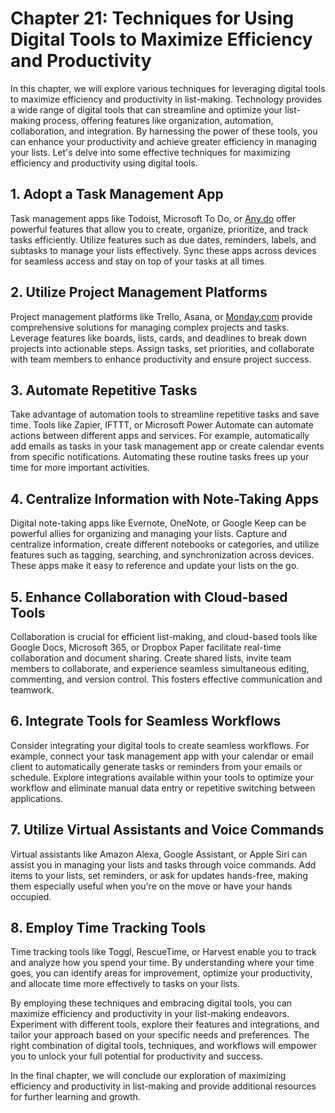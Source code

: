 Chapter 21: Techniques for Using Digital Tools to Maximize Efficiency and Productivity
======================================================================================

In this chapter, we will explore various techniques for leveraging digital tools to maximize efficiency and productivity in list-making. Technology provides a wide range of digital tools that can streamline and optimize your list-making process, offering features like organization, automation, collaboration, and integration. By harnessing the power of these tools, you can enhance your productivity and achieve greater efficiency in managing your lists. Let's delve into some effective techniques for maximizing efficiency and productivity using digital tools.

**1. Adopt a Task Management App**
----------------------------------

Task management apps like Todoist, Microsoft To Do, or [Any.do](http://Any.do) offer powerful features that allow you to create, organize, prioritize, and track tasks efficiently. Utilize features such as due dates, reminders, labels, and subtasks to manage your lists effectively. Sync these apps across devices for seamless access and stay on top of your tasks at all times.

**2. Utilize Project Management Platforms**
-------------------------------------------

Project management platforms like Trello, Asana, or [Monday.com](http://Monday.com) provide comprehensive solutions for managing complex projects and tasks. Leverage features like boards, lists, cards, and deadlines to break down projects into actionable steps. Assign tasks, set priorities, and collaborate with team members to enhance productivity and ensure project success.

**3. Automate Repetitive Tasks**
--------------------------------

Take advantage of automation tools to streamline repetitive tasks and save time. Tools like Zapier, IFTTT, or Microsoft Power Automate can automate actions between different apps and services. For example, automatically add emails as tasks in your task management app or create calendar events from specific notifications. Automating these routine tasks frees up your time for more important activities.

**4. Centralize Information with Note-Taking Apps**
---------------------------------------------------

Digital note-taking apps like Evernote, OneNote, or Google Keep can be powerful allies for organizing and managing your lists. Capture and centralize information, create different notebooks or categories, and utilize features such as tagging, searching, and synchronization across devices. These apps make it easy to reference and update your lists on the go.

**5. Enhance Collaboration with Cloud-based Tools**
---------------------------------------------------

Collaboration is crucial for efficient list-making, and cloud-based tools like Google Docs, Microsoft 365, or Dropbox Paper facilitate real-time collaboration and document sharing. Create shared lists, invite team members to collaborate, and experience seamless simultaneous editing, commenting, and version control. This fosters effective communication and teamwork.

**6. Integrate Tools for Seamless Workflows**
---------------------------------------------

Consider integrating your digital tools to create seamless workflows. For example, connect your task management app with your calendar or email client to automatically generate tasks or reminders from your emails or schedule. Explore integrations available within your tools to optimize your workflow and eliminate manual data entry or repetitive switching between applications.

**7. Utilize Virtual Assistants and Voice Commands**
----------------------------------------------------

Virtual assistants like Amazon Alexa, Google Assistant, or Apple Siri can assist you in managing your lists and tasks through voice commands. Add items to your lists, set reminders, or ask for updates hands-free, making them especially useful when you're on the move or have your hands occupied.

**8. Employ Time Tracking Tools**
---------------------------------

Time tracking tools like Toggl, RescueTime, or Harvest enable you to track and analyze how you spend your time. By understanding where your time goes, you can identify areas for improvement, optimize your productivity, and allocate time more effectively to tasks on your lists.

By employing these techniques and embracing digital tools, you can maximize efficiency and productivity in your list-making endeavors. Experiment with different tools, explore their features and integrations, and tailor your approach based on your specific needs and preferences. The right combination of digital tools, techniques, and workflows will empower you to unlock your full potential for productivity and success.

In the final chapter, we will conclude our exploration of maximizing efficiency and productivity in list-making and provide additional resources for further learning and growth.
